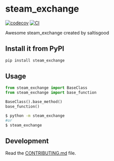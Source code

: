 # steam_exchange

[![codecov](https://codecov.io/gh/saltisgood/steam_exchange/branch/main/graph/badge.svg?token=steam_exchange_token_here)](https://codecov.io/gh/saltisgood/steam_exchange)
[![CI](https://github.com/saltisgood/steam_exchange/actions/workflows/main.yml/badge.svg)](https://github.com/saltisgood/steam_exchange/actions/workflows/main.yml)

Awesome steam_exchange created by saltisgood

## Install it from PyPI

```bash
pip install steam_exchange
```

## Usage

```py
from steam_exchange import BaseClass
from steam_exchange import base_function

BaseClass().base_method()
base_function()
```

```bash
$ python -m steam_exchange
#or
$ steam_exchange
```

## Development

Read the [CONTRIBUTING.md](CONTRIBUTING.md) file.
